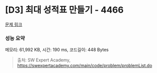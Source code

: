 # [D3] 최대 성적표 만들기 - 4466 

[문제 링크](https://swexpertacademy.com/main/code/problem/problemDetail.do?contestProbId=AWOUfCJ6qVMDFAWg) 

### 성능 요약

메모리: 61,992 KB, 시간: 190 ms, 코드길이: 448 Bytes



> 출처: SW Expert Academy, https://swexpertacademy.com/main/code/problem/problemList.do